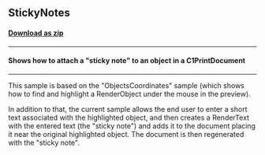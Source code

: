 ## StickyNotes
#### [Download as zip](https://grapecity.github.io/DownGit/#/home?url=https://github.com/GrapeCity/ComponentOne-WinForms-Samples/tree/master/NetFramework\Reports\C1Preview\CS\StickyNotes)
____
#### Shows how to attach a "sticky note" to an object in a C1PrintDocument
____
This sample is based on the "ObjectsCoordinates" sample (which shows how to find and highlight a RenderObject under the mouse in the preview). 

In addition to that, the current sample allows the end user to enter a short text associated with the highlighted object, and then creates a RenderText with the entered text (the "sticky note") and adds it to the document placing it near the original highlighted object. The document is then regenerated with the "sticky note". 